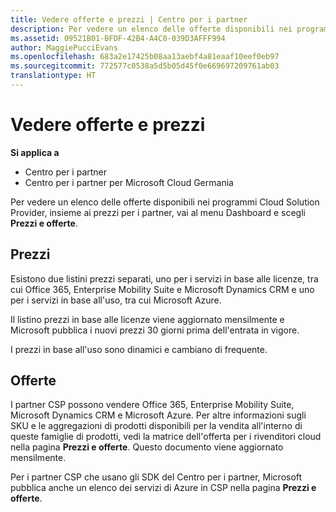 ```yaml
---
title: Vedere offerte e prezzi | Centro per i partner
description: Per vedere un elenco delle offerte disponibili nei programmi Cloud Solution Provider, insieme ai prezzi per i partner, vai al menu Dashboard e scegli Prezzi e offerte.
ms.assetid: 09521B01-BFDF-42B4-A4C0-039D3AFFF994
author: MaggiePucciEvans
ms.openlocfilehash: 683a2e17425b08aa13aebf4a81eaaf10eef0eb97
ms.sourcegitcommit: 772577c0538a5d5b05d45f0e669697209761ab03
translationtype: HT
---
```

# <a name="see-offers-and-pricing"></a>Vedere offerte e prezzi

**Si applica a**

-  Centro per i partner
-  Centro per i partner per Microsoft Cloud Germania

Per vedere un elenco delle offerte disponibili nei programmi Cloud Solution Provider, insieme ai prezzi per i partner, vai al menu Dashboard e scegli **Prezzi e offerte**.

## <a name="pricing"></a>Prezzi


Esistono due listini prezzi separati, uno per i servizi in base alle licenze, tra cui Office 365, Enterprise Mobility Suite e Microsoft Dynamics CRM e uno per i servizi in base all'uso, tra cui Microsoft Azure.

Il listino prezzi in base alle licenze viene aggiornato mensilmente e Microsoft pubblica i nuovi prezzi 30 giorni prima dell'entrata in vigore.

I prezzi in base all'uso sono dinamici e cambiano di frequente.

## <a name="offers"></a>Offerte


I partner CSP possono vendere Office 365, Enterprise Mobility Suite, Microsoft Dynamics CRM e Microsoft Azure. Per altre informazioni sugli SKU e le aggregazioni di prodotti disponibili per la vendita all'interno di queste famiglie di prodotti, vedi la matrice dell'offerta per i rivenditori cloud nella pagina **Prezzi e offerte**. Questo documento viene aggiornato mensilmente.

Per i partner CSP che usano gli SDK del Centro per i partner, Microsoft pubblica anche un elenco dei servizi di Azure in CSP nella pagina **Prezzi e offerte**.

 

 



